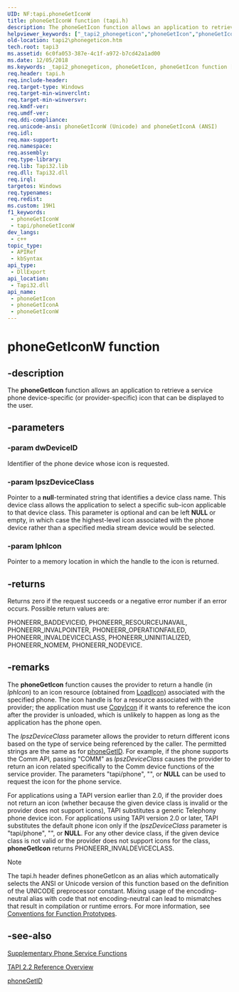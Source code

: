 ```yaml
---
UID: NF:tapi.phoneGetIconW
title: phoneGetIconW function (tapi.h)
description: The phoneGetIcon function allows an application to retrieve a service phone device-specific (or provider-specific) icon that can be displayed to the user.
helpviewer_keywords: ["_tapi2_phonegeticon","phoneGetIcon","phoneGetIcon function [TAPI 2.2]","phoneGetIconA","phoneGetIconW","tapi/phoneGetIcon","tapi/phoneGetIconA","tapi/phoneGetIconW","tapi2.phonegeticon"]
old-location: tapi2\phonegeticon.htm
tech.root: tapi3
ms.assetid: 6c0fa053-387e-4c1f-a972-b7cd42a1ad00
ms.date: 12/05/2018
ms.keywords: _tapi2_phonegeticon, phoneGetIcon, phoneGetIcon function [TAPI 2.2], phoneGetIconA, phoneGetIconW, tapi/phoneGetIcon, tapi/phoneGetIconA, tapi/phoneGetIconW, tapi2.phonegeticon
req.header: tapi.h
req.include-header: 
req.target-type: Windows
req.target-min-winverclnt: 
req.target-min-winversvr: 
req.kmdf-ver: 
req.umdf-ver: 
req.ddi-compliance: 
req.unicode-ansi: phoneGetIconW (Unicode) and phoneGetIconA (ANSI)
req.idl: 
req.max-support: 
req.namespace: 
req.assembly: 
req.type-library: 
req.lib: Tapi32.lib
req.dll: Tapi32.dll
req.irql: 
targetos: Windows
req.typenames: 
req.redist: 
ms.custom: 19H1
f1_keywords:
 - phoneGetIconW
 - tapi/phoneGetIconW
dev_langs:
 - c++
topic_type:
 - APIRef
 - kbSyntax
api_type:
 - DllExport
api_location:
 - Tapi32.dll
api_name:
 - phoneGetIcon
 - phoneGetIconA
 - phoneGetIconW
---
```


# phoneGetIconW function


## -description

The 
<b>phoneGetIcon</b> function allows an application to retrieve a service phone device-specific (or provider-specific) icon that can be displayed to the user.

## -parameters

### -param dwDeviceID

Identifier of the phone device whose icon is requested.

### -param lpszDeviceClass

Pointer to a <b>null</b>-terminated string that identifies a device class name. This device class allows the application to select a specific sub-icon applicable to that device class. This parameter is optional and can be left <b>NULL</b> or empty, in which case the highest-level icon associated with the phone device rather than a specified media stream device would be selected.

### -param lphIcon

Pointer to a memory location in which the handle to the icon is returned.

## -returns

Returns zero if the request succeeds or a negative error number if an error occurs. Possible return values are:

PHONEERR_BADDEVICEID, PHONEERR_RESOURCEUNAVAIL, PHONEERR_INVALPOINTER, PHONEERR_OPERATIONFAILED, PHONEERR_INVALDEVICECLASS, PHONEERR_UNINITIALIZED, PHONEERR_NOMEM, PHONEERR_NODEVICE.

## -remarks

The 
<b>phoneGetIcon</b> function causes the provider to return a handle (in <i>lphIcon</i>) to an icon resource (obtained from 
<a href="/windows/desktop/api/winuser/nf-winuser-loadicona">LoadIcon</a>) associated with the specified phone. The icon handle is for a resource associated with the provider; the application must use 
<a href="/windows/desktop/api/winuser/nf-winuser-copyicon">CopyIcon</a> if it wants to reference the icon after the provider is unloaded, which is unlikely to happen as long as the application has the phone open.

The <i>lpszDeviceClass</i> parameter allows the provider to return different icons based on the type of service being referenced by the caller. The permitted strings are the same as for 
<a href="/windows/desktop/api/tapi/nf-tapi-phonegetid">phoneGetID</a>. For example, if the phone supports the Comm API, passing "COMM" as <i>lpszDeviceClass</i> causes the provider to return an icon related specifically to the Comm device functions of the service provider. The parameters "tapi/phone", "", or <b>NULL</b> can be used to request the icon for the phone service.

For applications using a TAPI version earlier than 2.0, if the provider does not return an icon (whether because the given device class is invalid or the provider does not support icons), TAPI substitutes a generic  Telephony phone device icon. For applications using TAPI version 2.0 or later, TAPI substitutes the default phone icon only if the <i>lpszDeviceClass</i> parameter is "tapi/phone", "", or <b>NULL</b>. For any other device class, if the given device class is not valid or the provider does not support icons for the class, 
<b>phoneGetIcon</b> returns PHONEERR_INVALDEVICECLASS.





> [!NOTE]
> The tapi.h header defines phoneGetIcon as an alias which automatically selects the ANSI or Unicode version of this function based on the definition of the UNICODE preprocessor constant. Mixing usage of the encoding-neutral alias with code that not encoding-neutral can lead to mismatches that result in compilation or runtime errors. For more information, see [Conventions for Function Prototypes](/windows/win32/intl/conventions-for-function-prototypes).

## -see-also

<a href="/windows/desktop/Tapi/supplementary-phone-service-functions">Supplementary Phone Service Functions</a>



<a href="/windows/desktop/Tapi/tapi-2-2-reference">TAPI 2.2 Reference Overview</a>



<a href="/windows/desktop/api/tapi/nf-tapi-phonegetid">phoneGetID</a>